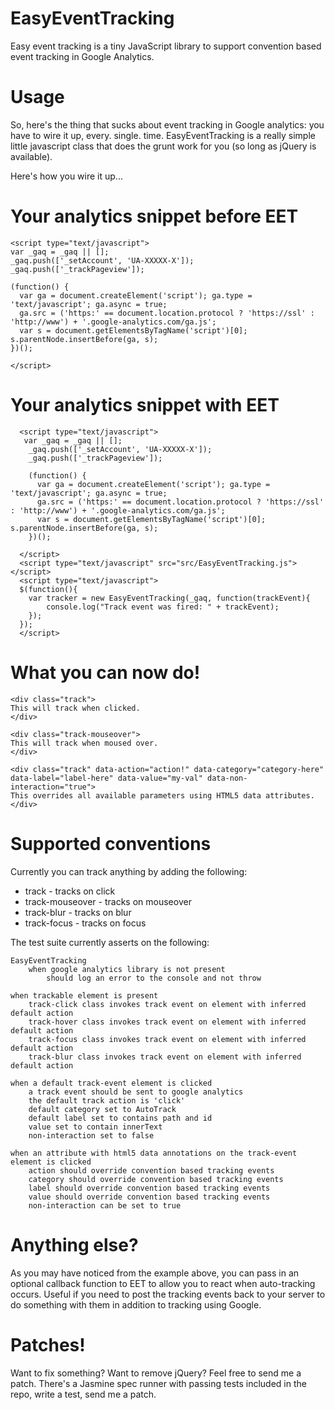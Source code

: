 EasyEventTracking
=================

Easy event tracking is a tiny JavaScript library to support convention based event tracking in Google Analytics.


Usage
=================

So, here's the thing that sucks about event tracking in Google analytics: you have to wire it up, every. single. time.
EasyEventTracking is a really simple little javascript class that does the grunt work for you (so long as jQuery is available).

Here's how you wire it up...

Your analytics snippet before EET
=================

	<script type="text/javascript">
	var _gaq = _gaq || [];
	_gaq.push(['_setAccount', 'UA-XXXXX-X']);
	_gaq.push(['_trackPageview']);

	(function() {
	  var ga = document.createElement('script'); ga.type = 'text/javascript'; ga.async = true;
	  ga.src = ('https:' == document.location.protocol ? 'https://ssl' : 'http://www') + '.google-analytics.com/ga.js';
	  var s = document.getElementsByTagName('script')[0]; s.parentNode.insertBefore(ga, s);
	})();

	</script>


 Your analytics snippet with EET
=================


	  <script type="text/javascript">
	   var _gaq = _gaq || [];
	    _gaq.push(['_setAccount', 'UA-XXXXX-X']);
	    _gaq.push(['_trackPageview']);

	    (function() {
	      var ga = document.createElement('script'); ga.type = 'text/javascript'; ga.async = true;
	      ga.src = ('https:' == document.location.protocol ? 'https://ssl' : 'http://www') + '.google-analytics.com/ga.js';
	      var s = document.getElementsByTagName('script')[0]; s.parentNode.insertBefore(ga, s);
	    })();
	  
	  </script>
	  <script type="text/javascript" src="src/EasyEventTracking.js"></script>
	  <script type="text/javascript">
	  $(function(){
	    var tracker = new EasyEventTracking(_gaq, function(trackEvent){
	        console.log("Track event was fired: " + trackEvent);
	    });
	  });
	  </script>


What you can now do!
=================

	<div class="track">
	This will track when clicked.
	</div>

	<div class="track-mouseover">
	This will track when moused over.
	</div>

	<div class="track" data-action="action!" data-category="category-here" data-label="label-here" data-value="my-val" data-non-interaction="true">
	This overrides all available parameters using HTML5 data attributes.
	</div>

Supported conventions
=================

Currently you can track anything by adding the following:

* track - tracks on click
* track-mouseover - tracks on mouseover
* track-blur - tracks on blur
* track-focus - tracks on focus

The test suite currently asserts on the following:

	EasyEventTracking
		when google analytics library is not present
			should log an error to the console and not throw

	when trackable element is present
		track-click class invokes track event on element with inferred default action
		track-hover class invokes track event on element with inferred default action
		track-focus class invokes track event on element with inferred default action
		track-blur class invokes track event on element with inferred default action

	when a default track-event element is clicked
		a track event should be sent to google analytics
		the default track action is 'click'
		default category set to AutoTrack
		default label set to contains path and id
		value set to contain innerText
		non-interaction set to false

	when an attribute with html5 data annotations on the track-event element is clicked
		action should override convention based tracking events
		category should override convention based tracking events
		label should override convention based tracking events
		value should override convention based tracking events
		non-interaction can be set to true

Anything else?
=================

As you may have noticed from the example above, you can pass in an optional callback function to EET to allow you to react when auto-tracking occurs.
Useful if you need to post the tracking events back to your server to do something with them in addition to tracking using Google.

Patches!
=================

Want to fix something? Want to remove jQuery? Feel free to send me a patch.
There's a Jasmine spec runner with passing tests included in the repo, write a test, send me a patch.